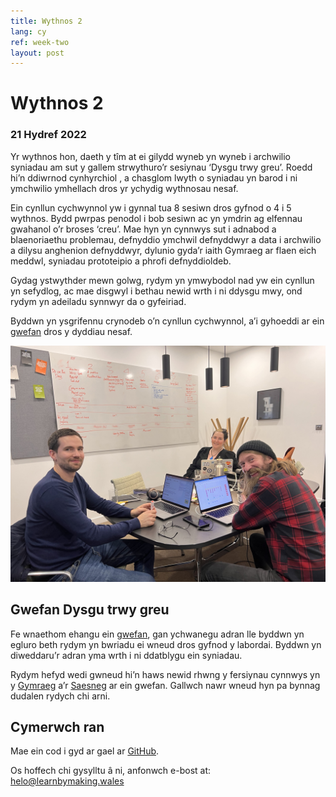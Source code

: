 ```yaml
---
title: Wythnos 2
lang: cy
ref: week-two
layout: post
---
```


# Wythnos 2
### 21 Hydref 2022

Yr wythnos hon, daeth y tîm at ei gilydd wyneb yn wyneb i archwilio syniadau am sut y gallem strwythuro’r sesiynau ‘Dysgu trwy greu’. Roedd hi’n ddiwrnod cynhyrchiol , a chasglom lwyth o syniadau yn barod i ni ymchwilio ymhellach dros yr ychydig wythnosau nesaf.

Ein cynllun cychwynnol yw i gynnal tua 8 sesiwn dros gyfnod o 4 i 5 wythnos. Bydd pwrpas penodol i bob sesiwn ac yn ymdrin ag elfennau gwahanol o’r broses ‘creu’. Mae hyn yn cynnwys sut i adnabod a blaenoriaethu problemau, defnyddio ymchwil defnyddwyr a data i archwilio a dilysu anghenion defnyddwyr, dylunio gyda’r iaith Gymraeg ar flaen eich meddwl, syniadau prototeipio a phrofi defnyddioldeb.

Gydag ystwythder mewn golwg, rydym yn ymwybodol nad yw ein cynllun yn sefydlog, ac mae disgwyl i bethau newid wrth i ni ddysgu mwy, ond rydym yn adeiladu synnwyr da o gyfeiriad.

Byddwn yn ysgrifennu crynodeb o’n cynllun cychwynnol, a’i gyhoeddi ar ein [gwefan](https://learnbymaking.wales/cy/) dros y dyddiau nesaf.

![Gwen, Colm a Matt yn cynllunio; mae Jamie tu ôl i’r camera](/assets/images/planning.jpg)

## Gwefan Dysgu trwy greu

Fe wnaethom ehangu ein [gwefan](https://learnbymaking.wales/cy), gan ychwanegu adran lle byddwn yn egluro beth rydym yn bwriadu ei wneud dros gyfnod y labordai. Byddwn yn diweddaru’r adran yma wrth i ni ddatblygu ein syniadau.

Rydym hefyd wedi gwneud hi’n haws newid rhwng y fersiynau cynnwys yn y [Gymraeg](https://learnbymaking.wales/cy) a’r [Saesneg](https://learnbymaking.wales/en) ar ein gwefan. Gallwch nawr wneud hyn pa bynnag dudalen rydych chi arni.

## Cymerwch ran

Mae ein cod i gyd ar gael ar [GitHub](https://github.com/orgs/learnbymakingwales/repositories).

Os hoffech chi gysylltu â ni, anfonwch e-bost at: helo@learnbymaking.wales
